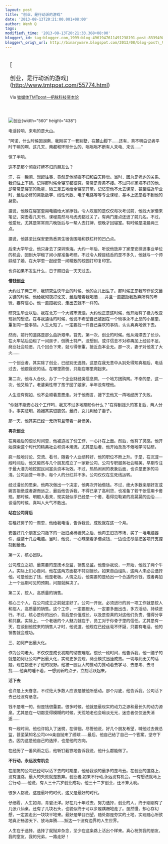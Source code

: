 ```yaml
--- 
layout: post 
title: "创业，是行动派的游戏" 
date: '2013-08-13T20:21:00.001+08:00' 
author: Wenh Q
tags:
modified\_time: '2013-08-13T20:21:33.368+08:00' 
blogger\_id: tag:blogger.com,1999:blog-4961947611491238191.post-8339498370251366620
blogger\_orig\_url: http://binaryware.blogspot.com/2013/08/blog-post\_9794.html
---
```

<div style="margin: 10px; padding: 5px;">

<div style="font-size: 18px;">

[

创业，是行动派的游戏](http://www.tmtpost.com/55774.html)

</div>

<div style="font-size: 13px;">

Via [钛媒体TMTpost—把脉科技资本论](http://www.tmtpost.com/)

</div>

</div>

<div style="font-size: 13px; padding: 15px 0 10px 10px;">

![创业](http://www.tmtpost.com/wp-content/uploads/2013/08/137631673119-560x438.jpg "创业"){width="560"
height="438"}

电话铃响，来电的是大山。

"阿诺，什么时候回湖南，我刚买了一套别墅，在麓山脚下……还有，真不明白记者平时干嘛的啊，这几天，南都和环球什么的，嗡嗡嗡不断有人来电、来访……"

惊了半响。

这不是那个彻夜打牌不归的朋友么？

汗，在一瞬间，想起往事，竟然是他彻夜不归和白天睡觉。当时，因为是老乡的关系，我们住上下铺。记得那时候全寝室都很穷。常常是青黄不接。不过同样家境不好的他，却常常是寝室的救星，隔三差五地给全寝室开荤。记忆里他不太去课堂，甚至临近毕业时，最后必修的离散数学、线性代数、电子电路等等专业课程，基本上还是看不到他的身影。

据说，他躲在寝室里用电脑给大家挣钱。令人叹服的是仅仅每次考试前，他找大家借来笔记，突击看几天书，课程竟然马马虎虎都过关了。有两门差点还进了前几名。不过，他爱玩，尤其是常常周六晚饭后与一帮人去打牌，很晚才回寝室。有时候是凌晨两三点。

据说，他甚至比保安更熟悉男生宿舍围墙和铁栏杆的凹凸点。

后来大学毕业，他只身去了深圳珠海。大约一年后，听说他放弃了家里安排进事业单位的机会，回到大学租了间小屋准备考研。不过令人瞠目结舌的是不多久，他就与一个师妹结了婚，在大学里一起经营一间精致的校园打印复印室。

也许如果不发生什么，日子照旧会一天天过去。

**借钱[创业](http://www.tmtpost.com/tag/chuangye "查看 创业 中的全部文章")**

大约过了两三年，我研究生快毕业的时候，他的女儿出生了。那时候正是我写作论文最关键的时候，他给我彻夜打论文，最后陪着我喝酒……并且一直鼓励我放弃所有的卑微，要有信心。他一直跟我说，走出去就不一样的。

研究生毕业以后，我在北方一个大城市流浪。大约也正是这时候，他开始有了极力改变现状的想法。在与我通话的时候，他说不希望自己被困在一个琐事永不止息的小屋里，重复同一些事情。人生太短了。一定要找一件自己喜欢的事情，认认真真地做下去。

然而，前行的道路是那么曲折艰辛。首先，第一次，创业的时候。他从湘潭去了长沙。在火车站后边租了一间房子，倒腾土特产。没想到，或许信息不对称再加上经验不足，商业社会险恶，几个回合下来，就亏得惨重，接近血本全无。那一次，妻子对他发了大火……

一个创业者，其实除了创业，已经别无选择。这是在我无意中从别处得知真相后，电话过去，他跟我说的话。在哪里跌倒，只能在哪里爬起来。

第二次，他与人合伙，办了一个企业财经类信息网，一个地方团购网。不幸的是，这一次，他又输了。老婆索性带了孩子回了娘家，半年没有理他。

人生没有假如，也不会顺着意愿走。对于他而言，接下去他又一再地经历了失败。

"你就不能安心找个工作吗，我又不过多地期盼你什么？"在得到摇头的答复后，两人分手。事实证明，婚姻其实很脆弱。最终，女儿判给了妻子。

那一天，他其实已经一无所有且带着一身债务。

**再次创业**

在离婚后的很长时间里，他被迫找了份工作，一心扑在上面。然后，他有了灵感。他开始探索这个时代的精英社会和资本潮流。尤其是后者，他开始孜孜不倦地学习钻研。

疯一般地讨论、交流、看书，随着个人业绩转好，他的职位不断上升。于是，在沉淀一段时间后，他又毅然与几个朋友成立了一家新公司，公司专职服务社会精英，早期专注于最大潜力地挖掘民间富余资本功效。不过，热热闹闹的表象后面，也许是更多的冷清。公司运营一年多，每个人的分红并不多。公司仅仅在生死线运转。

经过漫长的思索，他再次做出一个决定，他再次开始借钱。不过，绝大多数亲朋好友或婉言拒绝或者避而远之，最后他告诉我，不得已拿了高利贷，也准备了若干张信用卡套现。那时候，明眼人看来，现实就似乎已经是一个套，看得见勒紧的亮晃晃的边沿……谈话的时候，真叫人大气不敢出。

**站在公司背后**

在租好房子的一周里，他给我电话，告诉我说，成败就在这一个月。

安置好几个朋友公司撤下的一批旧桌椅板凳之后，他再去旧货市场，买了一堆电脑器件，组装十几台电脑。当时，他说，一心琢磨着多借点钱，一边设法尽量把各项开支控制到最低。

第一关，核心团队。

公司成立之初，最需要的是技术总监，销售总监。他告诉我说，一开始，他找了两个牛人。实际上扪心自问，他在这两方面都不特别擅长。如果自由组队，这两人未必会选择他。可是他出了钱，他是老板。人情之后，他需要的是给出一个合适的价钱，或者再加上一个远期可见的预期，问题就解决了。

第二关，挖人，高质量的销售。

核心三个人，在公司成立之前就定好了。公司一开张，必须进行的另一项工作就是挖人和招人，高质量的销售。这个工作，一定要胆大，一定要多面出击，多方活动，持续进行。不过，核心是你的出价，背后是价值成长，以及是否真的对这他们负责，懂得分享和共赢。实际上，一个老板的个人魅力就在于，员工对于你骨子里的信任。尤其是有一天，在谈到他挖来的销售人才时，他说道，他现在已经丝毫不怀疑，只要有电话，他的销售就会成功。

三、如何产出最大化。

作为公司老大，不仅仅是成长初期的彻夜难眠。很长一段时间，他告诉我，他一脑子的就是如何让公司产出最大化，实现更多变现，商业模式迅速成熟。一切与此无关的话题，现在都进不了他的视野。他被一股巨大的推动力推动着去学习、去思考、去寻找……他真的睡不着，一想到新的点子，立刻活跃起来。

**活下去**

也许是上天眷念，不过绝大多数人应该是被他所感动。那个月底，他告诉我，公司活下去已经没有悬念。

钱不是唯一的，但是钱很重要。很多时候，他就是最现实的动力之源和最长久的动力源泉。尤其是在一切都变得模糊的时候，天荒地老也会暗淡无光，迷恋者仅仅迷失消逝……

有一段时间，他也许陷入了迷惘，在徘徊。尽管他说，好几个朋友希望，喊他过去做总监，甚至某知名公司ceo亲自抛来了绣球……最后，他自己给了自己一个答案，坚守下去。因为这是他自己的选择，也是他的方向。

在经历了一番风雨之后，他斩钉截铁地告诉我说，他什么都能做了。

**不行动，永远没有机会**

在朋友的公司已经可以活下去的时期里，他给我谈的最多的是马云。在创业的道路上，没有退路，最大的失败就是放弃。创业者,如果不行动,永远没有机会。一有想法就马上会行动……他说，有人三十六岁创业成功，他三十二岁创业，还不算太晚。

很多人都说，这是最坏的时代，这又是最好的时代。

仔细看，人生如海，青碧汪洋。好在几十年过去，努力选择，创业的人，终于刚刚有了几张八仙桌，还有了几块石头，也貌似终于可以步履蹒跚地走了。虽然慢，却心存幻想，一定要走出一块块平地来。最好是举目四望，随处都是夯实的土地，实现随心所欲地真正畅游天下、放马奔腾……抵达一个没有边界的人生世界。

人生在于选择，选择了就抛弃杂念，至少在这条路上活出个样来。真心祝贺我的朋友，我的室友，我的兄弟，一路走好！

</div>
